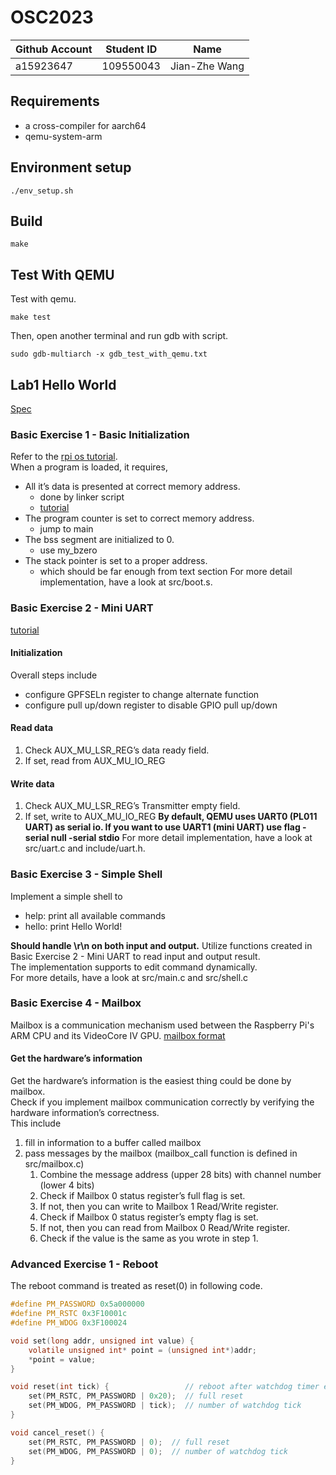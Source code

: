 # OSC2023

| Github Account | Student ID | Name          |
|----------------|------------|---------------|
| a15923647      | 109550043  | Jian-Zhe Wang |

## Requirements

* a cross-compiler for aarch64
* qemu-system-arm

## Environment setup
```
./env_setup.sh
```

## Build 

```
make
```

## Test With QEMU
Test with qemu.
```
make test
```

Then, open another terminal and run gdb with script.
```
sudo gdb-multiarch -x gdb_test_with_qemu.txt
```
## Lab1 Hello World
[Spec](https://oscapstone.github.io/labs/lab1.html)
### Basic Exercise 1 - Basic Initialization
Refer to the [rpi os tutorial](https://github.com/s-matyukevich/raspberry-pi-os/blob/master/docs/lesson01/rpi-os.md#booting-the-kernel).\
When a program is loaded, it requires,
* All it’s data is presented at correct memory address. 
    * done by linker script
    * [tutorial](https://blog.louie.lu/2016/11/06/10%E5%88%86%E9%90%98%E8%AE%80%E6%87%82-linker-scripts/)
* The program counter is set to correct memory address.
    * jump to main
* The bss segment are initialized to 0.
    * use my_bzero
* The stack pointer is set to a proper address.
    * which should be far enough from text section
For more detail implementation, have a look at src/boot.s.

### Basic Exercise 2 - Mini UART
[tutorial](https://github.com/s-matyukevich/raspberry-pi-os/blob/master/docs/lesson01/rpi-os.md#raspberry-pi-devices)
#### Initialization
Overall steps include
* configure GPFSELn register to change alternate function
* configure pull up/down register to disable GPIO pull up/down
#### Read data
1. Check AUX_MU_LSR_REG’s data ready field.
2. If set, read from AUX_MU_IO_REG
#### Write data
1. Check AUX_MU_LSR_REG’s Transmitter empty field.
2. If set, write to AUX_MU_IO_REG
**By default, QEMU uses UART0 (PL011 UART) as serial io. If you want to use UART1 (mini UART) use flag -serial null -serial stdio**
For more detail implementation, have a look at src/uart.c and include/uart.h.

### Basic Exercise 3 - Simple Shell
Implement a simple shell to
* help: print all available commands
* hello: print Hello World!

**Should handle \r\n on both input and output.**
Utilize functions created in Basic Exercise 2 - Mini UART to read input and output result.\
The implementation supports to edit command dynamically.\
For more details, have a look at src/main.c and src/shell.c

### Basic Exercise 4 - Mailbox
Mailbox is a communication mechanism used between the Raspberry Pi's ARM CPU and its VideoCore IV GPU.
[mailbox format](https://jsandler18.github.io/extra/mailbox.html)
#### Get the hardware’s information
Get the hardware’s information is the easiest thing could be done by mailbox. \
Check if you implement mailbox communication correctly by verifying the hardware information’s correctness.\
This include
1. fill in information to a buffer called mailbox
2. pass messages by the mailbox (mailbox_call function is defined in src/mailbox.c)
    1. Combine the message address (upper 28 bits) with channel number (lower 4 bits)
    2. Check if Mailbox 0 status register’s full flag is set.
    3. If not, then you can write to Mailbox 1 Read/Write register.
    4. Check if Mailbox 0 status register’s empty flag is set.
    5. If not, then you can read from Mailbox 0 Read/Write register.
    6. Check if the value is the same as you wrote in step 1.
### Advanced Exercise 1 - Reboot
The reboot command is treated as reset(0) in following code.
```c
#define PM_PASSWORD 0x5a000000
#define PM_RSTC 0x3F10001c
#define PM_WDOG 0x3F100024

void set(long addr, unsigned int value) {
    volatile unsigned int* point = (unsigned int*)addr;
    *point = value;
}

void reset(int tick) {                 // reboot after watchdog timer expire
    set(PM_RSTC, PM_PASSWORD | 0x20);  // full reset
    set(PM_WDOG, PM_PASSWORD | tick);  // number of watchdog tick
}

void cancel_reset() {
    set(PM_RSTC, PM_PASSWORD | 0);  // full reset
    set(PM_WDOG, PM_PASSWORD | 0);  // number of watchdog tick
}
```